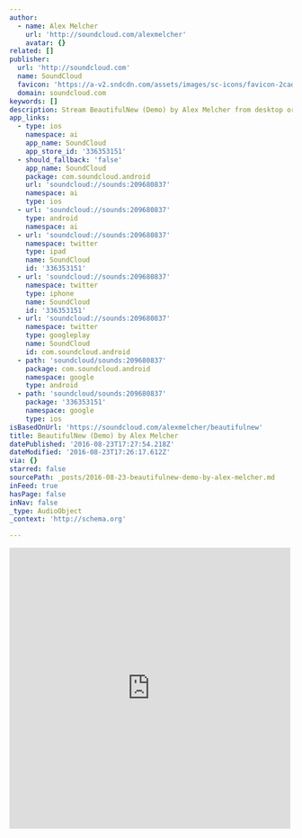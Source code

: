 ```yaml
---
author:
  - name: Alex Melcher
    url: 'http://soundcloud.com/alexmelcher'
    avatar: {}
related: []
publisher:
  url: 'http://soundcloud.com'
  name: SoundCloud
  favicon: 'https://a-v2.sndcdn.com/assets/images/sc-icons/favicon-2cadd14b.ico'
  domain: soundcloud.com
keywords: []
description: Stream BeautifulNew (Demo) by Alex Melcher from desktop or your mobile device
app_links:
  - type: ios
    namespace: ai
    app_name: SoundCloud
    app_store_id: '336353151'
  - should_fallback: 'false'
    app_name: SoundCloud
    package: com.soundcloud.android
    url: 'soundcloud://sounds:209680837'
    namespace: ai
    type: ios
  - url: 'soundcloud://sounds:209680837'
    type: android
    namespace: ai
  - url: 'soundcloud://sounds:209680837'
    namespace: twitter
    type: ipad
    name: SoundCloud
    id: '336353151'
  - url: 'soundcloud://sounds:209680837'
    namespace: twitter
    type: iphone
    name: SoundCloud
    id: '336353151'
  - url: 'soundcloud://sounds:209680837'
    namespace: twitter
    type: googleplay
    name: SoundCloud
    id: com.soundcloud.android
  - path: 'soundcloud/sounds:209680837'
    package: com.soundcloud.android
    namespace: google
    type: android
  - path: 'soundcloud/sounds:209680837'
    package: '336353151'
    namespace: google
    type: ios
isBasedOnUrl: 'https://soundcloud.com/alexmelcher/beautifulnew'
title: BeautifulNew (Demo) by Alex Melcher
datePublished: '2016-08-23T17:27:54.218Z'
dateModified: '2016-08-23T17:26:17.612Z'
via: {}
starred: false
sourcePath: _posts/2016-08-23-beautifulnew-demo-by-alex-melcher.md
inFeed: true
hasPage: false
inNav: false
_type: AudioObject
_context: 'http://schema.org'

---
```

<iframe src="https://cdn.embedly.com/widgets/media.html?src=https%3A%2F%2Fw.soundcloud.com%2Fplayer%2F%3Fvisual%3Dtrue%26url%3Dhttp%253A%252F%252Fapi.soundcloud.com%252Ftracks%252F209680837%26show_artwork%3Dtrue&amp;url=https%3A%2F%2Fsoundcloud.com%2Falexmelcher%2Fbeautifulnew&amp;image=http%3A%2F%2Fi1.sndcdn.com%2Fartworks-000119784750-430sfw-t500x500.jpg&amp;key=b7d04c9b404c499eba89ee7072e1c4f7&amp;type=text%2Fhtml&amp;schema=soundcloud" width="500" height="500" scrolling="no" frameborder="0" allowfullscreen="" style=""></iframe>